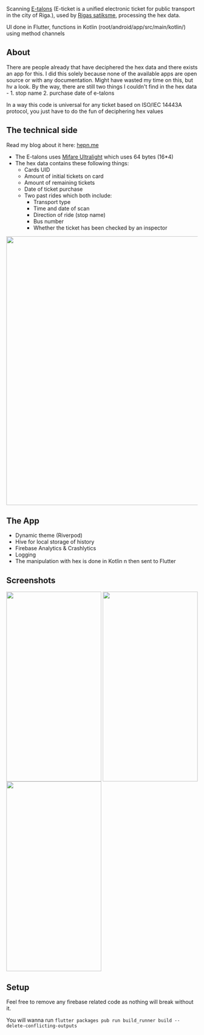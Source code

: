 
Scanning [E-talons](https://www.rigassatiksme.lv/lv/biletes/e-talonu-veidi/dzeltenais-e-talons/) (E-ticket is a unified electronic ticket for public transport in the city of Riga.), used by [Rigas satiksme](https://www.rigassatiksme.lv/lv/), processing the hex data. 

UI done in Flutter, functions in Kotlin (root/android/app/src/main/kotlin/) using method channels

## About

There are people already that have deciphered the hex data and there exists an app for this. I did this solely because none of the available apps are open source or with any documentation. Might have wasted my time on this, but hv a look. By the way, there are still two things I couldn't find in the hex data - 1. stop name 2. purchase date of e-talons 

In a way this code is universal for any ticket based on ISO/IEC 14443A protocol, you just have to do the fun of deciphering hex values

## The technical side
Read my blog about it here: [hepn.me](https://hepn.me/2023/03/17/etalons-and-its-insides)

- The E-talons uses [Mifare Ultralight](https://www.nxp.com/docs/en/data-sheet/MF0ICU2.pdf) which uses 64 bytes (16*4)
- The hex data contains these following things:
  - Cards UID
  - Amount of initial tickets on card
  - Amount of remaining tickets
  - Date of ticket purchase
  - Two past rides which both include: 
    - Transport type
    - Time and date of scan
    - Direction of ride (stop name) 
    - Bus number
    - Whether the ticket has been checked by an inspector

<img align="center" width="614" height="708" src="https://i.imgur.com/wRitqLO.png">

## The App

- Dynamic theme (Riverpod)
- Hive for local storage of history
- Firebase Analytics & Crashlytics
- Logging
- The manipulation with hex is done in Kotlin n then sent to Flutter

      
## Screenshots

<img align="center" width="250" height="500" src="https://i.imgur.com/AczYDO0.jpg">
<img align="center" width="250" height="500" src="https://i.imgur.com/0vqXkPA.jpg">
<img align="center" width="250" height="500" src="https://i.imgur.com/pAReFhQ.jpg">


## Setup

Feel free to remove any firebase related code as nothing will break without it.

You will wanna run `flutter packages pub run build_runner build --delete-conflicting-outputs`



